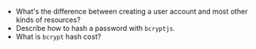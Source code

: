 * What's the difference between creating a user account and most other kinds of resources?
* Describe how to hash a password with `bcryptjs`.
* What is `bcrypt` hash cost?
